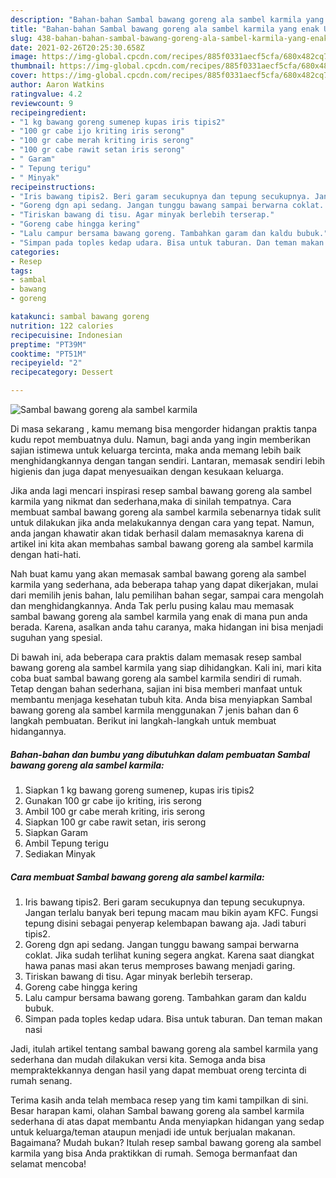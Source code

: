 ```yaml
---
description: "Bahan-bahan Sambal bawang goreng ala sambel karmila yang enak Untuk Jualan"
title: "Bahan-bahan Sambal bawang goreng ala sambel karmila yang enak Untuk Jualan"
slug: 438-bahan-bahan-sambal-bawang-goreng-ala-sambel-karmila-yang-enak-untuk-jualan
date: 2021-02-26T20:25:30.658Z
image: https://img-global.cpcdn.com/recipes/885f0331aecf5cfa/680x482cq70/sambal-bawang-goreng-ala-sambel-karmila-foto-resep-utama.jpg
thumbnail: https://img-global.cpcdn.com/recipes/885f0331aecf5cfa/680x482cq70/sambal-bawang-goreng-ala-sambel-karmila-foto-resep-utama.jpg
cover: https://img-global.cpcdn.com/recipes/885f0331aecf5cfa/680x482cq70/sambal-bawang-goreng-ala-sambel-karmila-foto-resep-utama.jpg
author: Aaron Watkins
ratingvalue: 4.2
reviewcount: 9
recipeingredient:
- "1 kg bawang goreng sumenep kupas iris tipis2"
- "100 gr cabe ijo kriting iris serong"
- "100 gr cabe merah kriting iris serong"
- "100 gr cabe rawit setan iris serong"
- " Garam"
- " Tepung terigu"
- " Minyak"
recipeinstructions:
- "Iris bawang tipis2. Beri garam secukupnya dan tepung secukupnya. Jangan terlalu banyak beri tepung macam mau bikin ayam KFC. Fungsi tepung disini sebagai penyerap kelembapan bawang aja. Jadi taburi tipis2."
- "Goreng dgn api sedang. Jangan tunggu bawang sampai berwarna coklat. Jika sudah terlihat kuning segera angkat. Karena saat diangkat hawa panas masi akan terus memproses bawang menjadi garing."
- "Tiriskan bawang di tisu. Agar minyak berlebih terserap."
- "Goreng cabe hingga kering"
- "Lalu campur bersama bawang goreng. Tambahkan garam dan kaldu bubuk."
- "Simpan pada toples kedap udara. Bisa untuk taburan. Dan teman makan nasi"
categories:
- Resep
tags:
- sambal
- bawang
- goreng

katakunci: sambal bawang goreng 
nutrition: 122 calories
recipecuisine: Indonesian
preptime: "PT39M"
cooktime: "PT51M"
recipeyield: "2"
recipecategory: Dessert

---
```



![Sambal bawang goreng ala sambel karmila](https://img-global.cpcdn.com/recipes/885f0331aecf5cfa/680x482cq70/sambal-bawang-goreng-ala-sambel-karmila-foto-resep-utama.jpg)

Di masa  sekarang , kamu memang bisa mengorder hidangan praktis tanpa kudu repot membuatnya dulu. Namun, bagi anda yang ingin memberikan sajian istimewa untuk keluarga tercinta, maka anda memang lebih baik menghidangkannya dengan tangan sendiri. Lantaran, memasak sendiri lebih higienis dan juga dapat menyesuaikan dengan kesukaan keluarga.

Jika anda lagi mencari inspirasi resep sambal bawang goreng ala sambel karmila yang nikmat dan sederhana,maka di sinilah tempatnya. Cara membuat sambal bawang goreng ala sambel karmila  sebenarnya tidak sulit untuk dilakukan jika anda melakukannya dengan cara yang tepat. Namun, anda jangan khawatir akan tidak berhasil dalam memasaknya 
karena di artikel ini kita akan membahas sambal bawang goreng ala sambel karmila dengan hati-hati.  



Nah buat kamu yang akan memasak sambal bawang goreng ala sambel karmila yang sederhana, ada beberapa tahap yang dapat dikerjakan, mulai dari memilih jenis bahan, lalu pemilihan bahan segar, sampai cara mengolah dan menghidangkannya. Anda Tak perlu pusing kalau mau memasak sambal bawang goreng ala sambel karmila yang enak di mana pun anda berada. Karena, asalkan anda  tahu caranya, maka hidangan ini bisa menjadi suguhan yang spesial.

Di bawah ini, ada beberapa cara praktis  dalam memasak resep sambal bawang goreng ala sambel karmila yang siap dihidangkan. Kali ini, mari kita coba buat sambal bawang goreng ala sambel karmila sendiri di rumah. Tetap dengan bahan sederhana, sajian ini bisa memberi manfaat untuk membantu menjaga kesehatan tubuh kita. Anda bisa menyiapkan Sambal bawang goreng ala sambel karmila menggunakan 7 jenis bahan dan 6 langkah pembuatan. Berikut ini langkah-langkah untuk membuat hidangannya.

<!--inarticleads1-->

##### Bahan-bahan dan bumbu yang dibutuhkan dalam pembuatan Sambal bawang goreng ala sambel karmila:

1. Siapkan 1 kg bawang goreng sumenep, kupas iris tipis2
1. Gunakan 100 gr cabe ijo kriting, iris serong
1. Ambil 100 gr cabe merah kriting, iris serong
1. Siapkan 100 gr cabe rawit setan, iris serong
1. Siapkan  Garam
1. Ambil  Tepung terigu
1. Sediakan  Minyak




<!--inarticleads2-->

##### Cara membuat Sambal bawang goreng ala sambel karmila:

1. Iris bawang tipis2. Beri garam secukupnya dan tepung secukupnya. Jangan terlalu banyak beri tepung macam mau bikin ayam KFC. Fungsi tepung disini sebagai penyerap kelembapan bawang aja. Jadi taburi tipis2.
1. Goreng dgn api sedang. Jangan tunggu bawang sampai berwarna coklat. Jika sudah terlihat kuning segera angkat. Karena saat diangkat hawa panas masi akan terus memproses bawang menjadi garing.
1. Tiriskan bawang di tisu. Agar minyak berlebih terserap.
1. Goreng cabe hingga kering
1. Lalu campur bersama bawang goreng. Tambahkan garam dan kaldu bubuk.
1. Simpan pada toples kedap udara. Bisa untuk taburan. Dan teman makan nasi




Jadi, itulah artikel tentang  sambal bawang goreng ala sambel karmila  yang sederhana dan mudah dilakukan versi kita. Semoga anda bisa mempraktekkannya dengan hasil yang dapat membuat oreng tercinta di rumah senang. 

Terima kasih anda telah membaca resep yang tim kami tampilkan di sini. Besar harapan kami, olahan  Sambal bawang goreng ala sambel karmila sederhana di atas dapat membantu Anda menyiapkan hidangan yang sedap untuk keluarga/teman ataupun menjadi ide untuk berjualan makanan. Bagaimana? Mudah bukan? Itulah resep sambal bawang goreng ala sambel karmila yang bisa Anda praktikkan di rumah. Semoga bermanfaat dan selamat mencoba!

